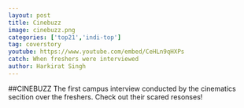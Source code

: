 ```yaml
---
layout: post
title: Cinebuzz
image: cinebuzz.png
categories: ['top21','indi-top']
tag: coverstory
youtube: https://www.youtube.com/embed/CeHLn9qHXPs
catch: When freshers were interviewed
author: Harkirat Singh
---
```

##CINEBUZZ
The first campus interview conducted by the cinematics secition over the freshers.
Check out their scared resonses!
